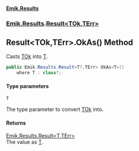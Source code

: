 #### [Emik.Results](index.md 'index')
### [Emik.Results](Emik.Results.md 'Emik.Results').[Result&lt;TOk,TErr&gt;](Result{TOk,TErr}.md 'Emik.Results.Result<TOk,TErr>')

## Result<TOk,TErr>.OkAs<T>() Method

Casts [TOk](Result{TOk,TErr}.md#Emik.Results.Result_TOk,TErr_.TOk 'Emik.Results.Result<TOk,TErr>.TOk') into [T](Result{TOk,TErr}.OkAs{T}.md#Emik.Results.Result_TOk,TErr_.OkAs_T_().T 'Emik.Results.Result<TOk,TErr>.OkAs<T>().T').

```csharp
public Emik.Results.Result<T?,TErr> OkAs<T>()
    where T : class?;
```
#### Type parameters

<a name='Emik.Results.Result_TOk,TErr_.OkAs_T_().T'></a>

`T`

The type parameter to convert [TOk](Result{TOk,TErr}.md#Emik.Results.Result_TOk,TErr_.TOk 'Emik.Results.Result<TOk,TErr>.TOk') into.

#### Returns
[Emik.Results.Result&lt;](Result{TOk,TErr}.md 'Emik.Results.Result<TOk,TErr>')[T](Result{TOk,TErr}.OkAs{T}.md#Emik.Results.Result_TOk,TErr_.OkAs_T_().T 'Emik.Results.Result<TOk,TErr>.OkAs<T>().T')[,](Result{TOk,TErr}.md 'Emik.Results.Result<TOk,TErr>')[TErr](Result{TOk,TErr}.md#Emik.Results.Result_TOk,TErr_.TErr 'Emik.Results.Result<TOk,TErr>.TErr')[&gt;](Result{TOk,TErr}.md 'Emik.Results.Result<TOk,TErr>')  
The value  as [T](Result{TOk,TErr}.OkAs{T}.md#Emik.Results.Result_TOk,TErr_.OkAs_T_().T 'Emik.Results.Result<TOk,TErr>.OkAs<T>().T').
